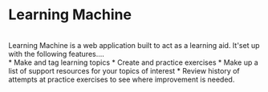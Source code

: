 Learning Machine
================
<br />
Learning Machine is a web application built to act as a learning aid.
It'set up with the following features....
<br />
* Make and tag learning topics
* Create and practice exercises
* Make up a list of support resources for your topics of interest
* Review history of attempts at practice exercises to see where improvement is needed.

